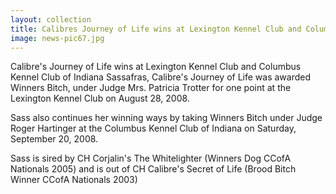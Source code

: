 ```yaml
---
layout: collection
title: Calibres Journey of Life wins at Lexington Kennel Club and Columbus Kennel Club of Indiana
image: news-pic67.jpg
---
```

Calibre's Journey of Life wins at Lexington Kennel Club and Columbus Kennel Club of Indiana
 Sassafras, Calibre's Journey of Life was awarded Winners Bitch, under Judge Mrs. Patricia Trotter for one point at the Lexington Kennel Club on August 28, 2008.
 
 Sass also continues her winning ways by taking Winners Bitch under Judge Roger Hartinger at the Columbus Kennel Club of Indiana on Saturday, September 20, 2008.
 
 Sass is sired by CH Corjalin's The Whitelighter (Winners Dog CCofA Nationals 2005) and is out of CH Calibre's Secret of Life (Brood Bitch Winner CCofA Nationals 2003)
